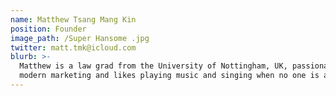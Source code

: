 ```yaml
---
name: Matthew Tsang Mang Kin
position: Founder
image_path: /Super Hansome .jpg
twitter: matt.tmk@icloud.com
blurb: >-
  Matthew is a law grad from the University of Nottingham, UK, passionate about
  modern marketing and likes playing music and singing when no one is around.
---
```

